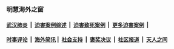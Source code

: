 
### 明慧海外之窗

####  [武汉肺炎](indexes/365.md?t=05241100) &nbsp;|&nbsp;  [迫害案例综述](indexes/328.md?t=05241100) &nbsp;|&nbsp; [迫害致死案例](indexes/277.md?t=05241100)  &nbsp;|&nbsp; [更多迫害案例](indexes/81.md?t=05241100)  &nbsp;|&nbsp; 
####  [时事评论](indexes/19.md?t=05241100) &nbsp;|&nbsp; [海外简讯](indexes/245.md?t=05241100)&nbsp;|&nbsp;  [社会支持](indexes/140.md?t=05241100) &nbsp;|&nbsp; [褒奖决议](indexes/282.md?t=05241100) &nbsp;|&nbsp; [社区报道](indexes/91.md?t=05241100)  &nbsp;|&nbsp; [天人之间](indexes/78.md?t=05241100) 

